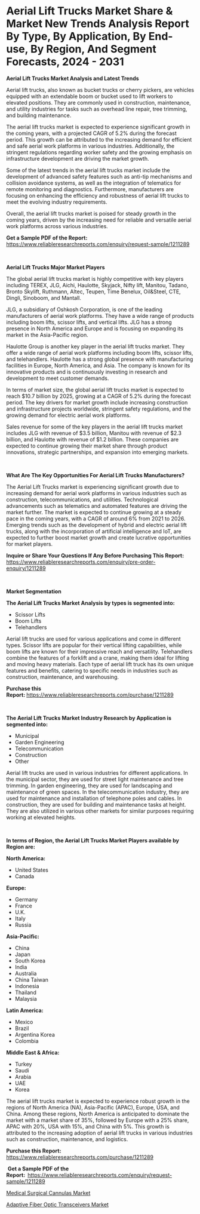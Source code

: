 <p><h1>Aerial Lift Trucks Market Share & Market New Trends Analysis Report By Type, By Application, By End-use, By Region, And Segment Forecasts, 2024 - 2031</h1></p><p><strong>Aerial Lift Trucks Market Analysis and Latest Trends</strong></p>
<p><p>Aerial lift trucks, also known as bucket trucks or cherry pickers, are vehicles equipped with an extendable boom or bucket used to lift workers to elevated positions. They are commonly used in construction, maintenance, and utility industries for tasks such as overhead line repair, tree trimming, and building maintenance.</p><p>The aerial lift trucks market is expected to experience significant growth in the coming years, with a projected CAGR of 5.2% during the forecast period. This growth can be attributed to the increasing demand for efficient and safe aerial work platforms in various industries. Additionally, the stringent regulations regarding worker safety and the growing emphasis on infrastructure development are driving the market growth.</p><p>Some of the latest trends in the aerial lift trucks market include the development of advanced safety features such as anti-tip mechanisms and collision avoidance systems, as well as the integration of telematics for remote monitoring and diagnostics. Furthermore, manufacturers are focusing on enhancing the efficiency and robustness of aerial lift trucks to meet the evolving industry requirements.</p><p>Overall, the aerial lift trucks market is poised for steady growth in the coming years, driven by the increasing need for reliable and versatile aerial work platforms across various industries.</p></p>
<p><strong>Get a Sample PDF of the Report:&nbsp;</strong> <a href="https://www.reliableresearchreports.com/enquiry/request-sample/1211289">https://www.reliableresearchreports.com/enquiry/request-sample/1211289</a></p>
<p>&nbsp;</p>
<p><strong>Aerial Lift Trucks Major Market Players</strong></p>
<p><p>The global aerial lift trucks market is highly competitive with key players including TEREX, JLG, Aichi, Haulotte, Skyjack, Nifty lift, Manitou, Tadano, Bronto Skylift, Ruthmann, Altec, Teupen, Time Benelux, Oil&Steel, CTE, Dingli, Sinoboom, and Mantall.</p><p>JLG, a subsidiary of Oshkosh Corporation, is one of the leading manufacturers of aerial work platforms. They have a wide range of products including boom lifts, scissor lifts, and vertical lifts. JLG has a strong presence in North America and Europe and is focusing on expanding its market in the Asia-Pacific region.</p><p>Haulotte Group is another key player in the aerial lift trucks market. They offer a wide range of aerial work platforms including boom lifts, scissor lifts, and telehandlers. Haulotte has a strong global presence with manufacturing facilities in Europe, North America, and Asia. The company is known for its innovative products and is continuously investing in research and development to meet customer demands.</p><p>In terms of market size, the global aerial lift trucks market is expected to reach $10.7 billion by 2025, growing at a CAGR of 5.2% during the forecast period. The key drivers for market growth include increasing construction and infrastructure projects worldwide, stringent safety regulations, and the growing demand for electric aerial work platforms.</p><p>Sales revenue for some of the key players in the aerial lift trucks market includes JLG with revenue of $3.5 billion, Manitou with revenue of $2.3 billion, and Haulotte with revenue of $1.2 billion. These companies are expected to continue growing their market share through product innovations, strategic partnerships, and expansion into emerging markets.</p></p>
<p>&nbsp;</p>
<p><strong>What Are The Key Opportunities For Aerial Lift Trucks Manufacturers?</strong></p>
<p><p>The Aerial Lift Trucks market is experiencing significant growth due to increasing demand for aerial work platforms in various industries such as construction, telecommunications, and utilities. Technological advancements such as telematics and automated features are driving the market further. The market is expected to continue growing at a steady pace in the coming years, with a CAGR of around 6% from 2021 to 2026. Emerging trends such as the development of hybrid and electric aerial lift trucks, along with the incorporation of artificial intelligence and IoT, are expected to further boost market growth and create lucrative opportunities for market players.</p></p>
<p><strong>Inquire or Share Your Questions If Any Before Purchasing This Report:</strong> <a href="https://www.reliableresearchreports.com/enquiry/pre-order-enquiry/1211289">https://www.reliableresearchreports.com/enquiry/pre-order-enquiry/1211289</a></p>
<p>&nbsp;</p>
<p><strong>Market Segmentation</strong></p>
<p><strong>The Aerial Lift Trucks Market Analysis by types is segmented into:</strong></p>
<p><ul><li>Scissor Lifts</li><li>Boom Lifts</li><li>Telehandlers</li></ul></p>
<p><p>Aerial lift trucks are used for various applications and come in different types. Scissor lifts are popular for their vertical lifting capabilities, while boom lifts are known for their impressive reach and versatility. Telehandlers combine the features of a forklift and a crane, making them ideal for lifting and moving heavy materials. Each type of aerial lift truck has its own unique features and benefits, catering to specific needs in industries such as construction, maintenance, and warehousing.</p></p>
<p><strong>Purchase this Report:&nbsp;</strong><a href="https://www.reliableresearchreports.com/purchase/1211289">https://www.reliableresearchreports.com/purchase/1211289</a></p>
<p>&nbsp;</p>
<p><strong>The Aerial Lift Trucks Market Industry Research by Application is segmented into:</strong></p>
<p><ul><li>Municipal</li><li>Garden Engineering</li><li>Telecommunication</li><li>Construction</li><li>Other</li></ul></p>
<p><p>Aerial lift trucks are used in various industries for different applications. In the municipal sector, they are used for street light maintenance and tree trimming. In garden engineering, they are used for landscaping and maintenance of green spaces. In the telecommunication industry, they are used for maintenance and installation of telephone poles and cables. In construction, they are used for building and maintenance tasks at height. They are also utilized in various other markets for similar purposes requiring working at elevated heights.</p></p>
<p>&nbsp;</p>
<p><strong>In terms of Region, the Aerial Lift Trucks Market Players available by Region are:</strong></p>
<p>
    <p> <strong> North America: </strong>
        <ul>
            <li>United States</li>
            <li>Canada</li>
        </ul>
        </p> 
    <p> <strong> Europe: </strong>
        <ul>
            <li>Germany</li>
            <li>France</li>
            <li>U.K.</li>
            <li>Italy</li>
            <li>Russia</li>
        </ul>
        </p> 
    <p> <strong> Asia-Pacific: </strong>
        <ul>
            <li>China</li>
            <li>Japan</li>
            <li>South Korea</li>
            <li>India</li>
            <li>Australia</li>
            <li>China Taiwan</li>
            <li>Indonesia</li>
            <li>Thailand</li>
            <li>Malaysia</li>
        </ul>
        </p> 
    <p> <strong> Latin America: </strong>
        <ul>
            <li>Mexico</li>
            <li>Brazil</li>
            <li>Argentina Korea</li>
            <li>Colombia</li>
        </ul>
        </p> 
    <p> <strong> Middle East & Africa: </strong>
        <ul>
            <li>Turkey</li>
            <li>Saudi</li>
            <li>Arabia</li>
            <li>UAE</li>
            <li>Korea</li>
        </ul>
    </p>
    </p>
<p><p>The aerial lift trucks market is expected to experience robust growth in the regions of North America (NA), Asia-Pacific (APAC), Europe, USA, and China. Among these regions, North America is anticipated to dominate the market with a market share of 35%, followed by Europe with a 25% share, APAC with 20%, USA with 15%, and China with 5%. This growth is attributed to the increasing adoption of aerial lift trucks in various industries such as construction, maintenance, and logistics.</p></p>
<p><strong>Purchase this Report: </strong><a href="https://www.reliableresearchreports.com/purchase/1211289">https://www.reliableresearchreports.com/purchase/1211289</a></p>
<p>&nbsp;<strong>Get a Sample PDF of the Report:&nbsp;&nbsp;</strong><a href="https://www.reliableresearchreports.com/enquiry/request-sample/1211289">https://www.reliableresearchreports.com/enquiry/request-sample/1211289</a></p>
<p><strong></strong></p>
<p><p><a href="https://issuu.com/reportprime-2/docs/medical-surgical-cannulas-market-size-2030.pptx">Medical Surgical Cannulas Market</a></p><p><a href="https://issuu.com/reportprime-2/docs/adaptive-fiber-optic-transceivers-market-size-2030">Adaptive Fiber Optic Transceivers Market</a></p></p>